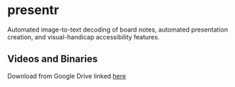 # presentr
Automated image-to-text decoding of board notes, automated presentation 
creation, and visual-handicap accessibility features.

## Videos and Binaries
Download from Google Drive linked [here](https://drive.google.com/drive/folders/1GFOxP-zjdEVjNgp8WtzqoANGYi23bgoj?usp=sharing)


